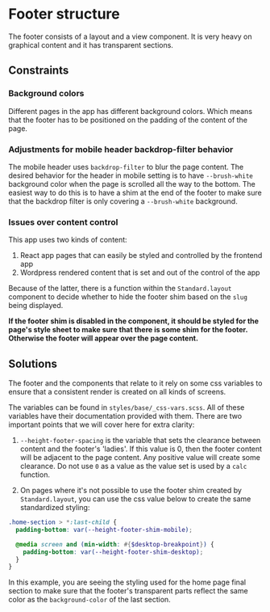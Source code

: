 # Footer structure

The footer consists of a layout and a view component. It is very heavy on
graphical content and it has transparent sections.

## Constraints

### Background colors

Different pages in the app has different background colors. Which means that the
footer has to be positioned on the padding of the content of the page.

### Adjustments for mobile header backdrop-filter behavior

The mobile header uses `backdrop-filter` to blur the page content. The desired
behavior for the header in mobile setting is to have `--brush-white` background
color when the page is scrolled all the way to the bottom. The easiest way to do
this is to have a shim at the end of the footer to make sure that the backdrop
filter is only covering a `--brush-white` background.

### Issues over content control

This app uses two kinds of content:

1. React app pages that can easily be styled and controlled by the frontend app
1. Wordpress rendered content that is set and out of the control of the app

Because of the latter, there is a function within the `Standard.layout`
component to decide whether to hide the footer shim based on the `slug` being
displayed.

**If the footer shim is disabled in the component, it should be styled for the
page's style sheet to make sure that there is some shim for the footer.
Otherwise the footer will appear over the page content.**

## Solutions

The footer and the components that relate to it rely on some css variables to
ensure that a consistent render is created on all kinds of screens.

The variables can be found in `styles/base/_css-vars.scss`. All of these
variables have their documentation provided with them. There are two important
points that we will cover here for extra clarity:

1. `--height-footer-spacing` is the variable that sets the clearance between
   content and the footer's 'ladies'. If this value is 0, then the footer
   content will be adjacent to the page content. Any positive value will create
   some clearance. Do not use `0` as a value as the value set is used by a
   `calc` function.

1. On pages where it's not possible to use the footer shim created by
   `Standard.layout`, you can use the css value below to create the same
   standardized styling:

```scss
.home-section > *:last-child {
  padding-bottom: var(--height-footer-shim-mobile);

  @media screen and (min-width: #{$desktop-breakpoint}) {
    padding-bottom: var(--height-footer-shim-desktop);
  }
}
```

In this example, you are seeing the styling used for the home page final section
to make sure that the footer's transparent parts reflect the same color as the
`background-color` of the last section.
